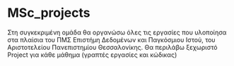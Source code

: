 # MSc_projects
Στη συγκεκριμένη ομάδα θα οργανώσω όλες τις εργασίες που υλοποίησα στα πλαίσια του ΠΜΣ Επιστήμη Δεδομένων και Παγκόσμιου Ιστού, του Αριστοτελείου Πανεπιστημίου Θεσσαλονίκης. Θα περιλάβω ξεχωριστό Project για κάθε μάθημα (γραπτές εργασίες και κώδικας)
